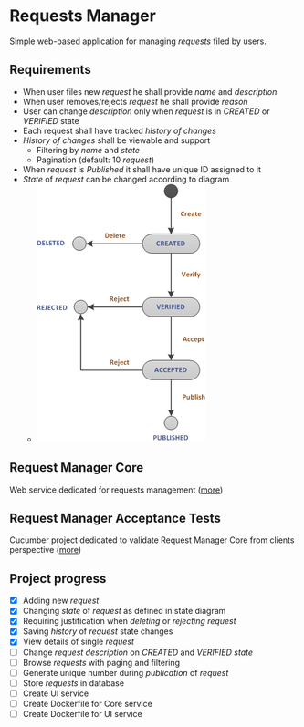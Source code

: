 # Requests Manager
Simple web-based application for managing _requests_ filed by users.

## Requirements
* When user files new _request_ he shall provide _name_ and _description_
* When user removes/rejects _request_ he shall provide _reason_ 
* User can change _description_ only when _request_ is in _CREATED_ or _VERIFIED_ state
* Each request shall have tracked _history of changes_
* _History of changes_ shall be viewable and support
    * Filtering by _name_ and _state_
    * Pagination (default: 10 _request_)
* When _request_ is _Published_ it shall have unique ID assigned to it
* _State_ of _request_ can be changed according to diagram
    * ![States diagram](request-states-diagram.png)

## Request Manager Core
Web service dedicated for requests management ([more](requests-manager-core))

## Request Manager Acceptance Tests
Cucumber project dedicated to validate Request Manager Core from clients perspective ([more](requests-manager-systemtests))

## Project progress
- [x] Adding new _request_
- [x] Changing _state_ of _request_ as defined in state diagram
- [x] Requiring justification when _deleting_ or _rejecting_ _request_
- [x] Saving _history_ of _request_ state changes
- [x] View details of single _request_
- [ ] Change _request_ _description_ on _CREATED_ and _VERIFIED_ _state_
- [ ] Browse _requests_ with paging and filtering
- [ ] Generate unique number during _publication_ of _request_
- [ ] Store _requests_ in database
- [ ] Create UI service
- [ ] Create Dockerfile for Core service
- [ ] Create Dockerfile for UI service
